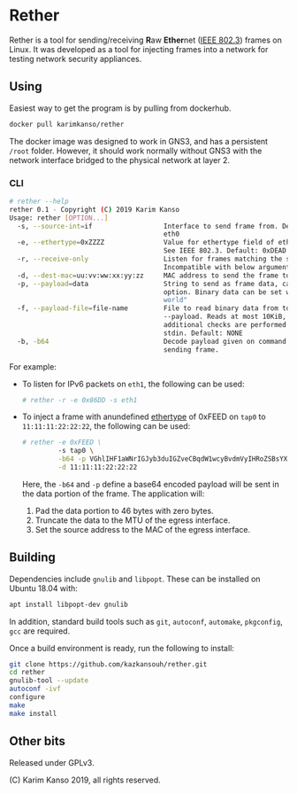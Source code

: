 # Rether

Rether is a tool for sending/receiving **R**aw **Ether**net ([IEEE
802.3](http://www.ieee802.org/3/)) frames on Linux. It was developed
as a tool for injecting frames into a network for testing network
security appliances.

## Using

Easiest way to get the program is by pulling from dockerhub.

```bash
docker pull karimkanso/rether
```

The docker image was designed to work in GNS3, and has a persistent
`/root` folder. However, it should work normally without GNS3 with the
network interface bridged to the physical network at layer 2.

### CLI

```bash
# rether --help
rether 0.1 - Copyright (C) 2019 Karim Kanso
Usage: rether [OPTION...]
  -s, --source-int=if                  Interface to send frame from. Defines source mac address. Default:
                                       eth0
  -e, --ethertype=0xZZZZ               Value for ethertype field of ethernet header. E.g. 0x0800 for IPv4.
                                       See IEEE 802.3. Default: 0xDEAD
  -r, --receive-only                   Listen for frames matching the specified ethertype and print them.
                                       Incompatible with below arguments.
  -d, --dest-mac=uu:vv:ww:xx:yy:zz     MAC address to send the frame to. Default: 00:01:02:03:04:05
  -p, --payload=data                   String to send as frame data, can not be used with --payload-file
                                       option. Binary data can be set with -b64 option. Default: "hello
                                       world"
  -f, --payload-file=file-name         File to read binary data from to send in frame, can not be used with
                                       --payload. Reads at most 10KiB, however, be careful of the MTU as no
                                       additional checks are performed. Can be given as '-' to read from
                                       stdin. Default: NONE
  -b, -b64                             Decode payload given on command line using base64 codec before
                                       sending frame.
```

For example:

* To listen for IPv6 packets on `eth1`, the following can be used:

    ```bash
    # rether -r -e 0x86DD -s eth1
    ```
* To inject a frame with anundefined
  [ethertype](https://www.iana.org/assignments/ieee-802-numbers) of
  0xFEED on `tap0` to `11:11:11:22:22:22`, the following can be used:

    ```bash
    # rether -e 0xFEED \
             -s tap0 \
             -b64 -p VGhlIHF1aWNrIGJyb3duIGZveCBqdW1wcyBvdmVyIHRoZSBsYXp5IGRvZw== \
             -d 11:11:11:22:22:22
    ```

  Here, the `-b64` and `-p` define a base64 encoded payload will be
  sent in the data portion of the frame. The application will:

    1. Pad the data portion to 46 bytes with zero bytes.
    2. Truncate the data to the MTU of the egress interface.
    3. Set the source address to the MAC of the egress interface.

## Building

Dependencies include `gnulib` and `libpopt`. These can be installed on
Ubuntu 18.04 with:

```bash
apt install libpopt-dev gnulib
```

In addition, standard build tools such as `git`, `autoconf`,
`automake`, `pkgconfig`, `gcc` are required.

Once a build environment is ready, run the following to install:

```bash
git clone https://github.com/kazkansouh/rether.git
cd rether
gnulib-tool --update
autoconf -ivf
configure
make
make install
```

## Other bits

Released under GPLv3.

(C) Karim Kanso 2019, all rights reserved.
